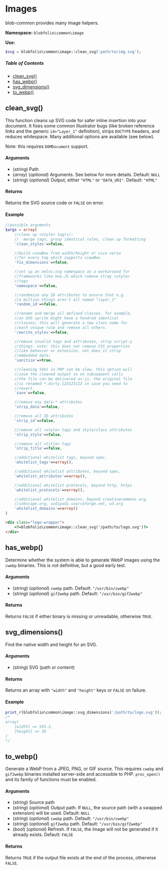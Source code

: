 # Images

blob-common provides many image helpers.

**Namespace:**
`blobfolio\common\image`

**Use:**
```php
$svg = blobfolio\common\image::clean_svg('path/to/img.svg');
```



##### Table of Contents

 * [clean_svg()](#clean_svg)
 * [has_webp()](#has_webp)
 * [svg_dimensions()](#svg_dimensions)
 * [to_webp()](#to_webp)



## clean_svg()

This function cleans up SVG code for safer inline insertion into your document. It fixes some common Illustrator bugs (like broken reference links and the generic `id="Layer_1"` definition), strips `DOCTYPE` headers, and reduces whitespace. Many additional options are available (see below).

Note: this requires `DOMDocument` support.

#### Arguments

 * (*string*) Path
 * (*array*) (*optional*) Arguments. See below for more details. Default: `NULL`
 * (*string*) (*optional*) Output, either `"HTML"` or `"DATA_URI"`. Default: `"HTML"`

#### Returns

Returns the SVG source code or `FALSE` on error.

#### Example

```php
//possible arguments
$args = array(
    //clean up <style> tag(s):
    //  merge tags, group identical rules, clean up formatting
    'clean_styles'=>false,

    //build viewBox from width/height or vice versa
    //for every tag which supports viewBox
    'fix_dimensions'=>false,

    //set up an xmlns:svg namespace as a workaround for
    //frameworks like Vue.JS which remove stray <style>
    //tags
    'namespace'=>false,

    //randomize any ID attributes to ensure that e.g.
    //a million things aren't all named "layer_1"
    'random_id'=>false,

    //rename and merge all defined classes. for example,
    //an SVG sprite might have a hundred identical
    //classes; this will generate a new class name for
    //each unique rule and remove all others.
    'rewrite_styles'=>false,

    //remove invalid tags and attributes, strip script-y
    //things. note: this does not remove CSS properties
    //like behavior or extension, not does it strip
    //embedded data:
    'sanitize'=>true,

    //cleaning SVGs in PHP can be slow. this option will
    //save the cleaned output so on subsequent calls
    //the file can be delivered as-is. the original file
    //is renamed *.dirty.123123123 in case you need to
    //revert.
    'save'=>false,

    //remove any data-* attributes
    'strip_data'=>false,

    //remove all ID attributes
    'strip_id'=>false,

    //remove all <style> tags and style/class attributes
    'strip_style'=>false,

    //remove all <title> tags
    'strip_title'=>false,

    //additional whitelist tags, beyond spec.
    'whitelist_tags'=>array(),

    //additional whitelist attributes, beyond spec.
    'whitelist_attributes'=>array(),

    //additional whitelist protocols, beyond http, https
    'whitelist_protocols'=>array(),

    //additional whitelist domains, beyond creativecommons.org,
    //inkscape.org, sodipodi.sourceforge.net, w3.org
    'whitelist_domains'=>array()
)
```

```html
<div class="logo-wrapper">
    <?=blobfolio\common\image::clean_svg('/path/to/logo.svg')?>    
</div>
```



## has_webp()

Determine whether the system is able to generate WebP images using the `cwebp` binaries. This is not definitive, but a good early test.

#### Arguments

 * (*string*) (*optional*) `cwebp` path. Default: `"/usr/bin/cwebp"`
 * (*string*) (*optional*) `gif2webp` path. Default: `"/usr/bin/gif2webp"`

#### Returns

Returns `FALSE` if either binary is missing or unreadable, otherwise `TRUE`.



## svg_dimensions()

Find the native width and height for an SVG.

#### Arguments

 * (*string*) SVG (path or content)

#### Returns

Returns an array with `"width"` and `"height"` keys or `FALSE` on failure.

#### Example

```php
print_r(blobfolio\common\image::svg_dimensions('/path/to/logo.svg'));
/*
array(
    [width] => 555.3,
    [height] => 30
)
*/
```



## to_webp()

Generate a WebP from a JPEG, PNG, or GIF source. This requires `cwebp` and `gif2webp` binaries installed server-side and accessible to PHP. `proc_open()` and its family of functions must be enabled.

#### Arguments

 * (*string*) Source path
 * (*string*) (*optional*) Output path. If `NULL`, the source path (with a swapped extension) will be used. Default: `NULL`
 * (*string*) (*optional*) `cwebp` path. Default: `"/usr/bin/cwebp"`
 * (*string*) (*optional*) `gif2webp` path. Default: `"/usr/bin/gif2webp"`
 * (*bool*) (*optional*) Refresh. If `FALSE`, the image will not be generated if it already exists. Default: `FALSE`

#### Returns

Returns `TRUE` if the output file exists at the end of the process, otherwise `FALSE`.